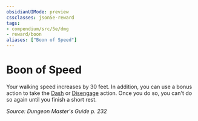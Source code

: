 ```yaml
---
obsidianUIMode: preview
cssclasses: json5e-reward
tags:
- compendium/src/5e/dmg
- reward/boon
aliases: ["Boon of Speed"]
---
```

# Boon of Speed

Your walking speed increases by 30 feet. In addition, you can use a bonus action to take the [Dash](actions.md#Dash) or [Disengage](actions.md#Disengage) action. Once you do so, you can't do so again until you finish a short rest.

*Source: Dungeon Master's Guide p. 232*